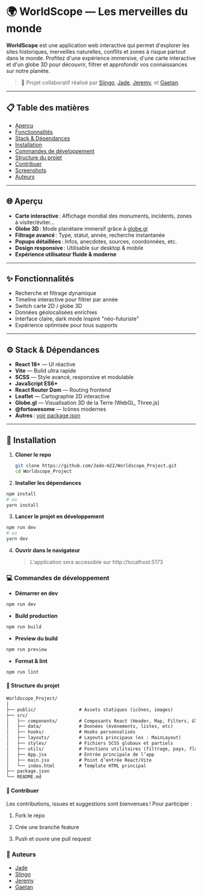 # 🌍 WorldScope — Les merveilles du monde

**WorldScope** est une application web interactive qui permet d'explorer les sites historiques, merveilles naturelles, conflits et zones à risque partout dans le monde. Profitez d'une expérience immersive, d'une carte interactive et d'un globe 3D pour découvrir, filtrer et approfondir vos connaissances sur notre planète.

> 🚀 Projet collaboratif réalisé par [Slingo](https://github.com/Slingod), [Jade](https://github.com/Jade-m22), [Jeremy](https://github.com/jeremyfonnard), et [Gaetan](https://github.com/GaetanBordes).

---

## 📋 Table des matières

- [Aperçu](#aperçu)
- [Fonctionnalités](#fonctionnalités)
- [Stack & Dépendances](#stack--dépendances)
- [Installation](#installation)
- [Commandes de développement](#commandes-de-développement)
- [Structure du projet](#structure-du-projet)
- [Contribuer](#contribuer)
- [Screenshots](#screenshots)
- [Auteurs](#auteurs)

---

## 🌐 Aperçu

- **Carte interactive** : Affichage mondial des monuments, incidents, zones à visiter/éviter…
- **Globe 3D** : Mode planétaire immersif grâce à [globe.gl](https://github.com/vasturiano/globe.gl)
- **Filtrage avancé** : Type, statut, année, recherche instantanée
- **Popups détaillées** : Infos, anecdotes, sources, coordonnées, etc.
- **Design responsive** : Utilisable sur desktop & mobile
- **Expérience utilisateur fluide & moderne**

---

## ✨ Fonctionnalités

- Recherche et filtrage dynamique
- Timeline interactive pour filtrer par année
- Switch carte 2D / globe 3D
- Données géolocalisées enrichies
- Interface claire, dark mode inspiré "néo-futuriste"
- Expérience optimisée pour tous supports

---

## ⚙️ Stack & Dépendances

- **React 18+** — UI réactive
- **Vite** — Build ultra rapide
- **SCSS** — Style avancé, responsive et modulable
- **JavaScript ES6+**
- **React Router Dom** — Routing frontend
- **Leaflet** — Cartographie 2D interactive
- **Globe.gl** — Visualisation 3D de la Terre (WebGL, Three.js)
- **@fortawesome** — Icônes modernes
- **Autres** : [voir package.json](./package.json)

---

## 🚀 Installation

1. **Cloner le repo**
   ```sh
   git clone https://github.com/Jade-m22/Worldscope_Project.git
   cd Worldscope_Project
   ```
2. **Installer les dépendances**

```sh
npm install
# ou
yarn install

```

3. **Lancer le projet en développement**

```sh
npm run dev
# ou
yarn dev
```

4. **Ouvrir dans le navigateur**
   > L'application sera accessible sur http://localhost:5173

### 💻 Commandes de développement

- **Démarrer en dev**

```sh
npm run dev

```

- **Build production**

```sh
npm run build

```

- **Preview du build**

```sh
npm run preview

```

- **Format & lint**

```sh
npm run lint

```

#### 📁 Structure du projet

```txt
Worldscope_Project/
│
├── public/                # Assets statiques (icônes, images)
├── src/
│   ├── components/        # Composants React (Header, Map, Filters, Globe, etc)
│   ├── data/              # Données (événements, listes, etc)
│   ├── hooks/             # Hooks personnalisés
│   ├── layouts/           # Layouts principaux (ex : MainLayout)
│   ├── styles/            # Fichiers SCSS globaux et partiels
│   ├── utils/             # Fonctions utilitaires (filtrage, pays, flags, etc)
│   ├── App.jsx            # Entrée principale de l’app
│   ├── main.jsx           # Point d’entrée React/Vite
│   └── index.html         # Template HTML principal
├── package.json
└── README.md
```

#### 👥 Contribuer

Les contributions, issues et suggestions sont bienvenues !
Pour participer :

1. Fork le repo

2. Crée une branche feature

3. Push et ouvre une pull request

### 🙌 Auteurs

- [Jade](https://github.com/Jade-m22)
- [Slingo](https://github.com/Slingod)
- [Jeremy](https://github.com/jeremyfonnard)
- [Gaetan](https://github.com/GaetanBordes)
